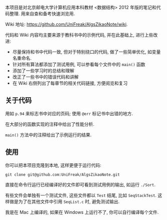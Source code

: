 本项目是对北京邮电大学计算机应用本科教材 <数据结构> 2012 年版的笔记和代码整理. 用来自查和备考快速浏览用.

Wiki 地址: <https://github.com/UniFreak/AlgsZikaoNote/wiki>.

代码和 Wiki 内容均主要来源于教科书中的示例代码, 并在此基础上, 进行上些改进:

- 尽量保持和书中代码一致, 但对于特别绕口的代码, 做了一些简单优化, 如变量名重命名.
- 针对所有算法都添加了测试用例, 可以参看每个文件中的 `main()` 函数
- 添加了一些学习时的总结和理解
- 改正了一些书中的错误代码和讲解
- 在 Wiki 右侧列出了每章节的相关代码链接, 方便阅览和复习

## 关于代码

用如 `p.94` 来标志书中对应的页码; 使用 `@err` 标记书中出错的地方.

在大部分的函数实现的注释中给出了性能分析.

`main()` 方法中的注释给出了示例运行的结果.

## 使用

你可以把本项目克隆到本地, 这样更便于运行代码:

	git clone git@github.com:UniFreak/AlgsZikaoNote.git

直接在命令行运行已经编译好的文件即可看到测试用例的输出, 如运行 `./Sort`.

有些文件会单独有一个测试文件, 这些文件都以 `Test` 结尾, 比如 `SeqStackTest`. 这样做是为了在其他文件中引用 `SeqList.c`
时, 避免测试输出.

我是在 Mac 上编译的, 如果在 Windows 上运行不了, 你可以自行编译每个文件.